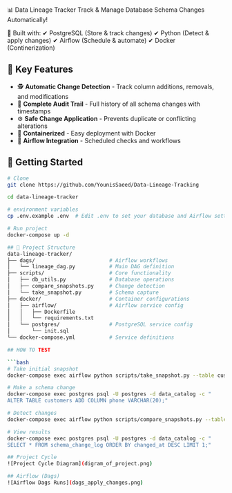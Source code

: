 📊 Data Lineage Tracker
Track & Manage Database Schema Changes Automatically!

🚀 Built with:
✔ PostgreSQL (Store & track changes)
✔ Python (Detect & apply changes)
✔ Airflow (Schedule & automate)
✔ Docker (Continerization)

## 🌟 Key Features

- 🕵️ **Automatic Change Detection** - Track column additions, removals, and modifications
- 📜 **Complete Audit Trail** - Full history of all schema changes with timestamps
- ⚙️ **Safe Change Application** - Prevents duplicate or conflicting alterations
- 🐳 **Containerized** - Easy deployment with Docker
- 🔄 **Airflow Integration** - Scheduled checks and workflows

## 🚀 Getting Started

```bash
# Clone 
git clone https://github.com/YounisSaeed/Data-Lineage-Tracking

cd data-lineage-tracker

# environment variables
cp .env.example .env  # Edit .env to set your database and Airflow settings

# Run project
docker-compose up -d

## 📂 Project Structure
data-lineage-tracker/
├── dags/                        # Airflow workflows
│   └── lineage_dag.py           # Main DAG definition
├── scripts/                     # Core functionality
│   ├── db_utils.py              # Database operations
│   ├── compare_snapshots.py     # Change detection
│   └── take_snapshot.py         # Schema capture
├── docker/                      # Container configurations
│   ├── airflow/                 # Airflow service config
│   │   ├── Dockerfile
│   │   └── requirements.txt
│   └── postgres/                # PostgreSQL service config
│       └── init.sql
└── docker-compose.yml           # Service definitions

## HOW TO TEST

```bash
# Take initial snapshot
docker-compose exec airflow python scripts/take_snapshot.py --table customers

# Make a schema change
docker-compose exec postgres psql -U postgres -d data_catalog -c "
ALTER TABLE customers ADD COLUMN phone VARCHAR(20);"

# Detect changes
docker-compose exec airflow python scripts/compare_snapshots.py --table customers

# View results
docker-compose exec postgres psql -U postgres -d data_catalog -c "
SELECT * FROM schema_change_log ORDER BY changed_at DESC LIMIT 1;"

## Project Cycle 
![Project Cycle Diagram](digram_of_project.png)

## Airflow (Dags) 
![Airflow Dags Runs](dags_apply_changes.png)